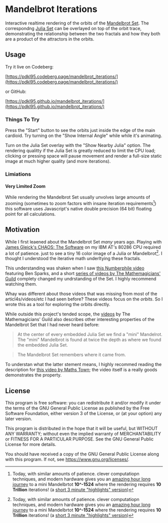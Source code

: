 # Mandelbrot Iterations

Interactive realtime rendering of the orbits of the
[Mandelbrot Set](https://en.wikipedia.org/wiki/Mandelbrot_set). The
correspondng [Julia Set](https://en.wikipedia.org/wiki/Julia_set)
can be overlayed on top of the orbit trace, demonstrating the
relationship between the two fractals and how they both are a product
of the attractors in the orbits.

## Usage

Try it live on Codeberg:

[https://pdkl95.codeberg.page/mandelbrot_iterations/](https://pdkl95.codeberg.page/mandelbrot_iterations/)

or GitHub:

[https://pdkl95.github.io/mandelbrot_iterations/](https://pdkl95.github.io/mandelbrot_iterations/)

### Things To Try

Press the "Start" button to see the orbits just inside the edge of the
main cardioid. Try turning on the "Show Internal Angle" while while
it's animating.

Turn on the Julia Set overlay with the "Show Nearby Julia"
option. The rendering qualitty if the Julia Set is greatly reduced to
limit the CPU load; clicking or pressing space will pause movement and
render a full-size static image at much higher quality (and more
iterations).

### Limiations

#### Very Limited Zoom

While rendering the Mandelbrot Set usually unvolves large amounts of
zooming (sometimes to
zoom factors with insane iteration requirements[^1]) this software
uses Javascript's native double precision (64 bit) floating point for
all calculations.

## Motivation

While I first leaened about the Mandelbrot Set _many_ years
ago. Playing with
[James Gleick's CHAOS: The Software](https://github.com/rudyrucker/chaos)
on my IBM AT's 80286 CPU required a lot of patience. just to see a tiny
16 color image of a Julia or Mandelbrot[^1].  I thought I understood the iterative
math underltying these fractals.

This understanding was shaken when I saw
[this Numberphile video](https://www.youtube.com/watch?v=FFftmWSzgmk)
featuring Ben Sparks, and a short
[series of videos by The Mathemagicians' Guild](https://www.youtube.com/playlist?list=PL9tHLTl03LqG4ajDvqyfCDMKSxmR_plJ3)
complety changed my undrstanding of the Set. I highly recommend
watching them.

Whay was different about those videos that was missing from most of
the articl4s/videos/etc I had seen before? These videos focus on the
_orbits_. So I wrote this as a tool for exploring the orbits directly.

While outside this project's tended scope, the [videos](https://www.youtube.com/playlist?list=PL9tHLTl03LqG4ajDvqyfCDMKSxmR_plJ3)
by The Mathemagicians' Guild also describes other interesting
properties of the Mandelbrot Set that I had never heard before:

> At the center of every embedded Julia Set we find a "mini" Mandelrot.
> The "mini" Mandelbrot is found at twice the depth as where we found\
> the embedded Julia Set.

> The Mandelbrot Set remembers where it came from.

To understan what the latter stement means, I highly recommed reading
the description for [this video by Maths Town](https://www.youtube.com/watch?v=CdSXlzqN7Og);
the video itself is a really goods demonstrates the property.

## License

This program is free software: you can redistribute it and/or modify
it under the terms of the GNU General Public License as published by
the Free Software Foundation, either version 3 of the License, or
(at your option) any later version.

This program is distributed in the hope that it will be useful,
but WITHOUT ANY WARRANTY; without even the implied warranty of
MERCHANTABILITY or FITNESS FOR A PARTICULAR PURPOSE.  See the
GNU General Public License for more details.

You should have received a copy of the GNU General Public License
along with this program.  If not, see <https://www.gnu.org/licenses/>.

[^1]: Today, with similar amounts of patience. clever computatiopn techniques, and modern hardware gives you an [amazing hour long journey](https://www.youtube.com/watch?v=uUiwddOhg4c) to a mini Mandelbrtot __10^-1524__ where the rendering requires **10 Trillion** iterations! (a [short 3 minute "highlights" version](https://www.youtube.com/watch?v=BsH8uiRvYJk))

